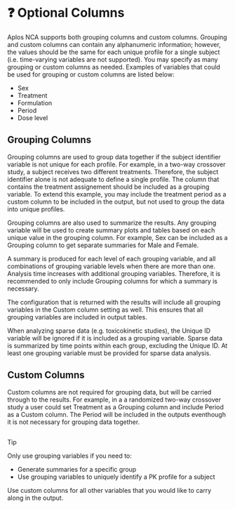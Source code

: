 # ❓ Optional Columns
Aplos NCA supports both grouping columns and custom columns. Grouping and custom columns can contain any alphanumeric information; however, the values should be the same for each unique profile for a single subject (i.e. time-varying variables are not supported). You may specify as many grouping or custom columns as needed. Examples of variables that could be used for grouping or custom columns are listed below:

 -   Sex
 -   Treatment
 -   Formulation
 -   Period
 -   Dose level

## Grouping Columns
Grouping columns are used to group data together if the subject identifier variable is not unique for each profile. For example, in a two-way crossover study, a subject receives two different treatments. Therefore, the subject identifier alone is not adequate to define a single profile. The column that contains the treatment assignement should be included as a grouping variable. To extend this example, you may include the treatment period as a custom column to be included in the output, but not used to group the data into unique profiles.

Grouping columns are also used to summarize the results. Any grouping variable will be used to create summary plots and tables based on each unique value in the grouping column. For example, Sex can be included as a Grouping column to get separate summaries for Male and Female.

A summary is produced for each level of each grouping variable, and all combinations of grouping variable levels when there are more than one. Analysis time increases with additional grouping variables. Therefore, it is recommended to only include Grouping columns for which a summary is necessary. 

The configuration that is returned with the results will include all grouping variables in the Custom column setting as well. This ensures that all grouping variables are included in output tables. 

When analyzing sparse data (e.g. toxicokinetic studies), the Unique ID variable will be ignored if it is included as a grouping variable. Sparse data is summarized by time points within each group, excluding the Unique ID. At least one grouping variable must be provided for sparse data analysis.

## Custom Columns
Custom columns are not required for grouping data, but will be carried through to the results. For example, in a a randomized two-way crossover study a user could set Treatment as a Grouping column and include Period as a Custom column. The Period will be included in the outputs eventhough it is not necessary for grouping data together.  

## 
> [!TIP]
> Only use grouping variables if you need to:
>  - Generate summaries for a specific group
>  - Use grouping variables to uniquely identify a PK profile for a subject
> 
> Use custom columns for all other variables that you would like to carry along in the output.
